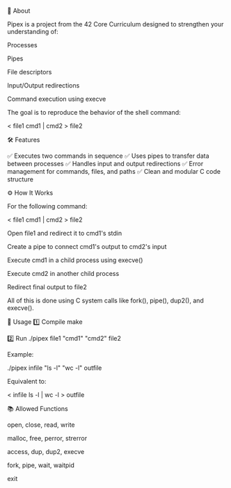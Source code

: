 📖 About

Pipex is a project from the 42 Core Curriculum designed to strengthen your understanding of:

Processes

Pipes

File descriptors

Input/Output redirections

Command execution using execve

The goal is to reproduce the behavior of the shell command:

< file1 cmd1 | cmd2 > file2

🛠️ Features

✅ Executes two commands in sequence
✅ Uses pipes to transfer data between processes
✅ Handles input and output redirections
✅ Error management for commands, files, and paths
✅ Clean and modular C code structure

⚙️ How It Works

For the following command:

< file1 cmd1 | cmd2 > file2


Open file1 and redirect it to cmd1's stdin

Create a pipe to connect cmd1's output to cmd2's input

Execute cmd1 in a child process using execve()

Execute cmd2 in another child process

Redirect final output to file2

All of this is done using C system calls like fork(), pipe(), dup2(), and execve().

🚀 Usage
1️⃣ Compile
make

2️⃣ Run
./pipex file1 "cmd1" "cmd2" file2


Example:

./pipex infile "ls -l" "wc -l" outfile


Equivalent to:

< infile ls -l | wc -l > outfile

📚 Allowed Functions

open, close, read, write

malloc, free, perror, strerror

access, dup, dup2, execve

fork, pipe, wait, waitpid

exit
